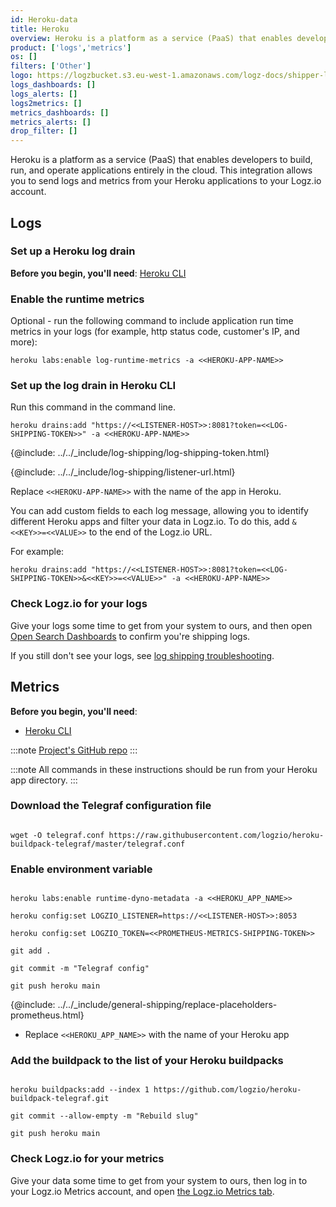 ```yaml
---
id: Heroku-data
title: Heroku
overview: Heroku is a platform as a service (PaaS) that enables developers to build, run, and operate applications entirely in the cloud. This integration allows you to send logs from your Heroku applications to your Logz.io account. 
product: ['logs','metrics']
os: []
filters: ['Other']
logo: https://logzbucket.s3.eu-west-1.amazonaws.com/logz-docs/shipper-logos/heroku.svg
logs_dashboards: []
logs_alerts: []
logs2metrics: []
metrics_dashboards: []
metrics_alerts: []
drop_filter: []
---
```



Heroku is a platform as a service (PaaS) that enables developers to build, run, and operate applications entirely in the cloud. This integration allows you to send logs and metrics from your Heroku applications to your Logz.io account. 

## Logs

### Set up a Heroku log drain

**Before you begin, you'll need**:
[Heroku CLI](https://devcenter.heroku.com/articles/heroku-cli#download-and-install)

 
  
### Enable the runtime metrics 

Optional - run the following command to include application run time metrics in your logs (for example, http status code, customer's IP, and more):

```shell
heroku labs:enable log-runtime-metrics -a <<HEROKU-APP-NAME>>
```

### Set up the log drain in Heroku CLI

Run this command in the command line.

```shell
heroku drains:add "https://<<LISTENER-HOST>>:8081?token=<<LOG-SHIPPING-TOKEN>>" -a <<HEROKU-APP-NAME>> 
```

{@include: ../../_include/log-shipping/log-shipping-token.html}

{@include: ../../_include/log-shipping/listener-url.html}

Replace `<<HEROKU-APP-NAME>>` with the name of the app in Heroku.

You can add custom fields to each log message, allowing you to identify different Heroku apps and filter your data in Logz.io.
To do this, add `&<<KEY>>=<<VALUE>>` to the end of the Logz.io URL.

For example:

```shell
heroku drains:add "https://<<LISTENER-HOST>>:8081?token=<<LOG-SHIPPING-TOKEN>>&<<KEY>>=<<VALUE>>" -a <<HEROKU-APP-NAME>>
```


### Check Logz.io for your logs

Give your logs some time to get from your system to ours, and then open [Open Search Dashboards](https://app.logz.io/#/dashboard/osd) to confirm you're shipping logs.

If you still don't see your logs, see [log shipping troubleshooting](https://docs.logz.io/docs/user-guide/log-management/troubleshooting/log-shipping-troubleshooting/).

## Metrics


**Before you begin, you'll need**:

* [Heroku CLI](https://devcenter.heroku.com/articles/heroku-cli#download-and-install)

:::note
[Project's GitHub repo](https://github.com/logzio/gheroku-buildpack-telegraf/)
:::

:::note
All commands in these instructions should be run from your Heroku app directory.
:::
 


### Download the Telegraf configuration file

``` shell

wget -O telegraf.conf https://raw.githubusercontent.com/logzio/heroku-buildpack-telegraf/master/telegraf.conf

```

### Enable environment variable

``` shell

heroku labs:enable runtime-dyno-metadata -a <<HEROKU_APP_NAME>>

heroku config:set LOGZIO_LISTENER=https://<<LISTENER-HOST>>:8053   

heroku config:set LOGZIO_TOKEN=<<PROMETHEUS-METRICS-SHIPPING-TOKEN>>

git add .

git commit -m "Telegraf config" 

git push heroku main

```

{@include: ../../_include/general-shipping/replace-placeholders-prometheus.html}
* Replace `<<HEROKU_APP_NAME>>` with the name of your Heroku app

### Add the buildpack to the list of your Heroku buildpacks

``` shell

heroku buildpacks:add --index 1 https://github.com/logzio/heroku-buildpack-telegraf.git

git commit --allow-empty -m "Rebuild slug"

git push heroku main

```

### Check Logz.io for your metrics

Give your data some time to get from your system to ours, then log in to your Logz.io Metrics account, and open [the Logz.io Metrics tab](https://app.logz.io/#/dashboard/metrics/).


